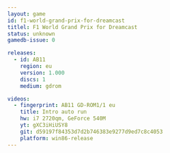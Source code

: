 ```yaml
---
layout: game
id: f1-world-grand-prix-for-dreamcast
titlel: F1 World Grand Prix for Dreamcast
status: unknown
gamedb-issue: 0

releases:
  - id: AB11
    region: eu
    version: 1.000
    discs: 1
    medium: gdrom

videos:
  - fingerprint: AB11 GD-ROM1/1 eu
    title: Intro auto run
    hw: i7 2720qm, GeForce 540M
    yt: gXC3iHiUSY8
    git: d59197f84353d7d2b746383e9277d9ed7c8c4053
    platform: win86-release
---
```

